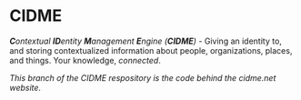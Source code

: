 # CIDME
_**C**ontextual **ID**entity **M**anagement **E**ngine (**CIDME**)_ - Giving an identity to, and storing contextualized information about people, organizations, places, and things.  Your knowledge, _connected_.

_This branch of the CIDME respository is the code behind the cidme.net website._
